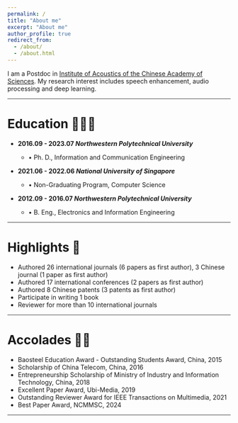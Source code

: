 ```yaml
---
permalink: /
title: "About me"
excerpt: "About me"
author_profile: true
redirect_from: 
  - /about/
  - /about.html
---
```


I am a Postdoc in [Institute of Acoustics of the Chinese Academy of Sciences](http://www.ioa.ac.cn/). My research interest includes speech enhancement, audio processing and deep learning.

<hr style="height:1px;border:none;color:#333;background-color:#333;" />

# Education 👨🏼‍🎓

- **2016.09 - 2023.07 *Northwestern Polytechnical University***
  - •	Ph. D., Information and Communication Engineering

- **2021.06 - 2022.06 *National University of Singapore***
  - •	Non-Graduating Program, Computer Science

- **2012.09 - 2016.07 *Northwestern Polytechnical University***
  - •	B. Eng., Electronics and Information Engineering

<hr style="height:1px;border:none;color:#333;background-color:#333;" />

# Highlights 📃

- Authored 26 international journals (6 papers as first author), 3 Chinese journal (1 paper as first author)
- Authored 17 international conferences (2 papers as first author)
- Authored 8 Chinese patents (3 patents as first author)
- Participate in writing 1 book
- Reviewer for more than 10 international journals

<hr style="height:1px;border:none;color:#333;background-color:#333;" />

# Accolades 👊🏼

- Baosteel Education Award - Outstanding Students Award, China, 2015
- Scholarship of China Telecom, China, 2016
- Entrepreneurship Scholarship of Ministry of Industry and Information Technology, China, 2018
- Excellent Paper Award, Ubi-Media, 2019
- Outstanding Reviewer Award for IEEE Transactions on Multimedia, 2021
- Best Paper Award, NCMMSC, 2024

<hr style="height:1px;border:none;color:#333;background-color:#333;" />
